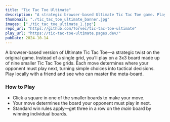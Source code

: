 ```yaml
---
title: "Tic Tac Toe Ultimate"
description: "A strategic browser-based Ultimate Tic Tac Toe game. Play locally with a friend and outsmart your opponent across nine nested 3x3 grids."
thumbnail: "./tic_tac_toe_ultimate_banner.jpg"
images: ["./tic_tac_toe_ultimate_1.jpg"]
repo_url: "https://github.com/Torvec/tic-tac-toe-ultimate"
play_url: "https://tic-tac-toe-ultimate.pages.dev/"
pubDate: 2024-10-14
---
```


A browser-based version of Ultimate Tic Tac Toe—a strategic twist on the original game. Instead of a single grid, you’ll play on a 3x3 board made up of nine smaller Tic Tac Toe grids. Each move determines where your opponent must play next, turning simple choices into tactical decisions. Play locally with a friend and see who can master the meta-board.

### How to Play

- Click a square in one of the smaller boards to make your move.
- Your move determines the board your opponent must play in next.
- Standard win rules apply—get three in a row on the _main_ board by winning individual boards.
